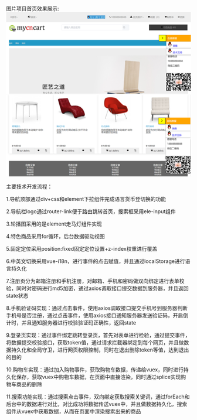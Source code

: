 图片项目首页效果展示:
![image](https://github.com/zuoluo1314/wintopay/blob/master/src/assets/images/home1.png)
![image](https://github.com/zuoluo1314/wintopay/blob/master/src/assets/images/home2.png)

主要技术开发流程：

1.导航顶部通过div+css和element下拉组件完成语言货币登切换的功能

2.导航栏logo通过router-link便于路由跳转首页，搜索框采用ele-input组件

3.轮播图采用的是element走马灯组件实现

4.特色商品采用for循环，后台数据驱动视图

5.固定定位采用position:fixed固定定位设置+z-index权重进行覆盖

6.中英文切换采用vue-i18n，进行事件的点击赋值，并且通过localStorage进行语言持久化

7.注册页分为邮箱注册和手机注册，对邮箱、手机和密码做双向绑定进行表单校验，同时对密码进行md5加密，通过axios调取接口提交数据到服务器，并且返回state状态

8.手机验证码实现：通过点击事件，使用axios调取接口提交手机号到服务器判断手机号是否注册，通过点击事件，使用axios接口通知服务器发送验证码，开启倒计时，并且通知服务器进行校验验证码正确性，返回state

9.登录页实现：通过事件绑定跳转登录页，首先对表单进行检验，通过提交事件，将数据提交校验接口，获取token值，通过请求拦截器绑定到每个网页，并且做数据持久化和全局守卫，进行网页权限控制，同时在退出删除token等值，达到退出的目的

10.购物车实现：通过加入购物事件，获取购物车数据，传递给vuex，同时进行持久化保存，获取vuex中购物车数据，在页面中直接渲染，同时通过splice实现购物车商品的删除

11.搜索功能实现：通过搜索点击事件，双向绑定获取搜索关键词，通过forEach和后台中的数据进行对比，对比成功将数据传送vuex中，并且做数据持久化，搜索组件从vuex中获取数据，从而在页面中渲染搜索出来的商品



